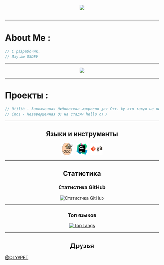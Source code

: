 
<div id="header" align="center">
  <img src="https://media1.giphy.com/media/v1.Y2lkPTc5MGI3NjExMXh3MTBucHEwaHV4MmprMTQ1aXdzcmNidHMzbzgzZGU5NG04dmVzdiZlcD12MV9pbnRlcm5hbF9naWZfYnlfaWQmY3Q9cw/yjSNYYnj9gAeUbSHr3/giphy.gif" width="100"/>
</div>
<div id="header" align="center">
  <img src="https://komarev.com/ghpvc/?username=oneon4i&style=flat-square&color=red" alt=""/>
</div>


------

# About Me :
```Cpp
// С разрабочик.
// Изучаю OSDEV
```
------

<div id="header" align="center">
  <img src="https://media2.giphy.com/media/v1.Y2lkPTc5MGI3NjExM2MzZTFzZnBybDE1bGZvY2xuZHdvYXNhaDN2YW92cWc5NmVjYTNmcCZlcD12MV9pbnRlcm5hbF9naWZfYnlfaWQmY3Q9cw/iV6Ykak9ZBzgX7tOk6/giphy.gif" width="100"/>
</div>

------

# Проекты :
```Cpp
// Utilib - Законченная библиотека макросов для С++. Ну кто такую не писал?)
// inos - Незавершенная Os на стадии hello os /
```
------

<div id="header" align="center">
  
## Языки и инструменты
<div>
  <img src="https://github.com/devicons/devicon/blob/master/icons/gcc/gcc-original.svg" title="gcc" alt="gcc" width="40" height="40"/>&nbsp;
    <img src="https://github.com/devicons/devicon/blob/master/icons/clion/clion-original.svg" width="40" height="40"/>&nbsp;
  <img src="https://github.com/devicons/devicon/blob/master/icons/git/git-original-wordmark.svg" title="Git" **alt="Git" width="40" height="40"/>
</div>

------

## Статистика 

### Статистика GitHub
![Статистика GitHub](https://github-readme-stats.vercel.app/api?username=oneon4i&show_icons=true&theme=dark)

------

### Топ языков 
[![Top Langs](https://github-readme-stats.vercel.app/api/top-langs/?username=oneon4i&layout=compact&theme=vision-friendly-dark)](https://github.com/anuraghazra/github-readme-stats)

-----

## Друзья 

</div>

[@OLYAPET](https://github.com/OLYAPET)
